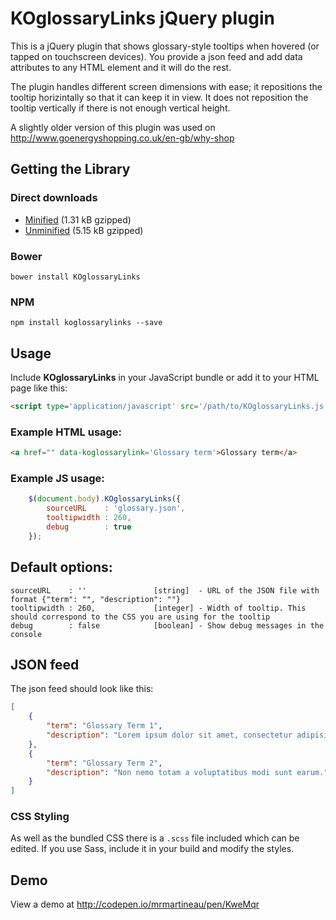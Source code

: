 # KOglossaryLinks jQuery plugin

This is a jQuery plugin that shows glossary-style tooltips when hovered (or tapped on touchscreen devices). You provide a json feed and add data attributes to any HTML element and it will do the rest.

The plugin handles different screen dimensions with ease; it repositions the tooltip horizintally so that it can keep it in view. It does not reposition the tooltip vertically if there is not enough vertical height.

A slightly older version of this plugin was used on http://www.goenergyshopping.co.uk/en-gb/why-shop

## Getting the Library
### Direct downloads
- [Minified](https://raw.githubusercontent.com/mrmartineau/KOglossaryLinks/master/dist/jquery-KOglossaryLinks.min.js) (1.31 kB gzipped)
- [Unminified](https://raw.githubusercontent.com/mrmartineau/KOglossaryLinks/master/dist/jquery-KOglossaryLinks.js) (5.15 kB gzipped)

### Bower
`bower install KOglossaryLinks`

### NPM
`npm install koglossarylinks --save`

## Usage
Include **KOglossaryLinks** in your JavaScript bundle or add it to your HTML page like this:

```html
<script type='application/javascript' src='/path/to/KOglossaryLinks.js'></script>
```

### Example HTML usage:
```html
<a href="" data-koglossarylink='Glossary term'>Glossary term</a>
```

### Example JS usage:

```js
	$(document.body).KOglossaryLinks({
		sourceURL    : 'glossary.json',
		tooltipwidth : 260,
		debug        : true
	});
```

## Default options:

```
sourceURL    : ''               [string]  - URL of the JSON file with format {"term": "", "description": ""}
tooltipwidth : 260,             [integer] - Width of tooltip. This should correspond to the CSS you are using for the tooltip
debug        : false            [boolean] - Show debug messages in the console
```

## JSON feed
The json feed should look like this:

```json
[
	{
		"term": "Glossary Term 1",
		"description": "Lorem ipsum dolor sit amet, consectetur adipisicing elit."
	},
	{
		"term": "Glossary Term 2",
		"description": "Non nemo totam a voluptatibus modi sunt earum."
	}
]
```

### CSS Styling
As well as the bundled CSS there is a `.scss` file included which can be edited. If you use Sass, include it in your build and modify the styles.

## Demo
View a demo at http://codepen.io/mrmartineau/pen/KweMqr
